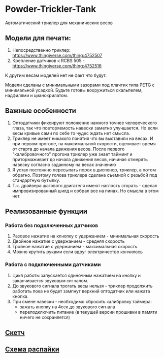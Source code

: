 # Powder-Trickler-Tank
Автоматический триклер для механических весов

## Модели для печати:

1. Непосредственно триклер: https://www.thingiverse.com/thing:4752507
2. Крепление датчиков к RCBS 505 - https://www.thingiverse.com/thing:4752516

К другим весам моделей нет не факт что будут.

Модели сделаны с минимальными зазорами под плачтик типа PETG с минимальной усадкой.
Будьте готовы вооружиться скальпелем, надфилями и цианокрилатом. 


## Важные особенности

1. Оптодатчики фиксируют положение намного точнее человеческого глаза, так что повторяемость навески заметно улучшается.
Но если весы кривые сами по себе то чудес ждать нет смысла. 
2. Триклер не имеет никакого понятия что вы выставили на весах. И при первом прогоне, на максимальной скорости, оценивает время от старта до начала движения весов.
После первого "калибровочного" прогона триклер уже знает тайминг и притормаживает до начала движения весов, начиная отмерять навеску согласно заданному на весах значению
3. Я устал постоянно пересыпать порох в диспенср, триклер, а потом обратно. Поэтому голова триклера сделана съемной с резьбой под стандартную бутылку. 
4. Т.к. драйвера шагового двигателя имеют наглость сгорать - сделал импровизированный шилд и собрал все на пинах. Но смысла в этом нет.

## Реализованные функции

### Работа без подключенных датчиков 
 1. Разовое нажатие на клнопку с удержанием - минимальная скорость 
 2. Двойное нажатие с удержанием - средняя скорость 
 3. Тройное нажатие с удержанием - максимальная скорость
 4. Можно крутить руками если вдруг электричество кончилось

### Работа с подключенными датчиками
 1. Цикл работы запускается одиночным нажатием на кнопку и заканчивается звуковым сигналом. 
 2. До звукового сигнала трогать весы нельзя - триклер продолжить работать пока не будет зампнут верхний оптодатчик или нажата кнопка.
 3. При смене навески - необходимо сбросить калибровку таймера:
      - зажать кнопку на 4сек до звукового сигнала
      - переподключить питание (в текущей версии прошивки в памяти ничего не сохраняется) 
      
## [Скетч](https://github.com/fenofun/Powder-Trickler-Tank/blob/main/frimware/Trickler_Tank.ino)
## [Схема распайки](https://github.com/fenofun/Powder-Trickler-Tank/blob/main/Scheme/Scheme.png)

